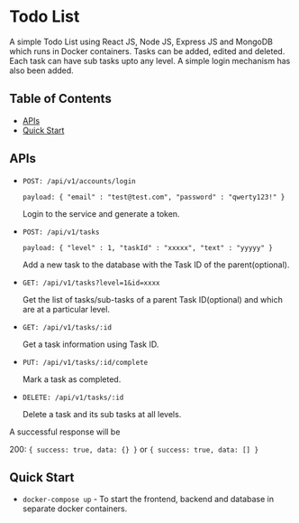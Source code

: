 # Todo List

A simple Todo List using React JS, Node JS, Express JS and MongoDB which runs in Docker containers. Tasks can be added, edited and deleted. Each task can have sub tasks upto any level. A simple login mechanism has also been added.


## Table of Contents

- [APIs](#apis)
- [Quick Start](#quick-start)


## APIs
  
- `POST: /api/v1/accounts/login`

  `payload:
{
  "email" : "test@test.com",
  "password" : "qwerty123!"
}`

  Login to the service and generate a token.
  
- `POST: /api/v1/tasks`

  `payload:
{
  "level" : 1,
  "taskId" : "xxxxx",
  "text" : "yyyyy"
}`

  Add a new task to the database with the Task ID of the parent(optional).

- `GET: /api/v1/tasks?level=1&id=xxxx`

  Get the list of tasks/sub-tasks of a parent Task ID(optional) and which are at a particular level.
  
- `GET: /api/v1/tasks/:id`

  Get a task information using Task ID.

- `PUT: /api/v1/tasks/:id/complete`

  Mark a task as completed.
  
- `DELETE: /api/v1/tasks/:id`

  Delete a task and its sub tasks at all levels.

A successful response will be

200: `{ success: true, data: {} }` or `{ success: true, data: [] }`


## Quick Start

- `docker-compose up` - To start the frontend, backend and database in separate docker containers. 


